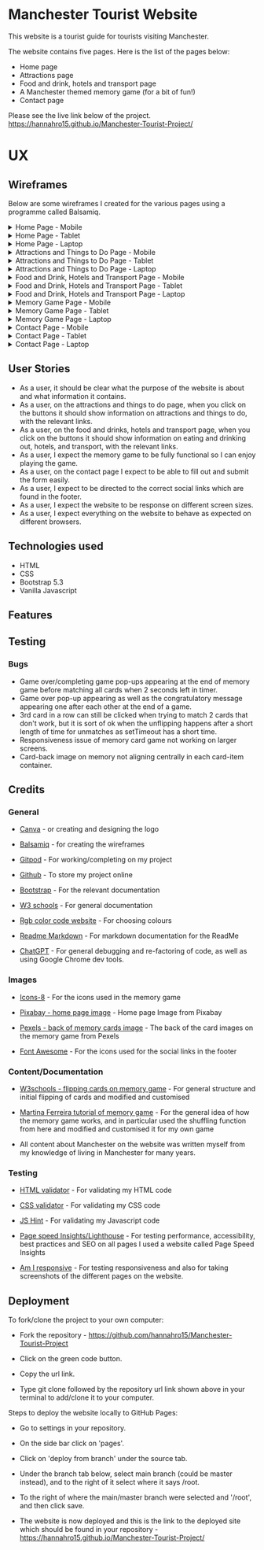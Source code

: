 # Manchester Tourist Website

This website is a tourist guide for tourists visiting Manchester. 

The website contains five pages. Here is the list of the pages below:
 * Home page
 * Attractions page
 * Food and drink, hotels and transport page
 * A Manchester themed memory game (for a bit of fun!)
 * Contact page

Please see the live link below of the project.
https://hannahro15.github.io/Manchester-Tourist-Project/

# UX
## Wireframes

 Below are some wireframes I created for the various pages using a programme called Balsamiq.

<details>
<summary>Home Page - Mobile</summary>   
<img src='assets/wireframes/home-page-mobile.png' alt='Home Page Mobile'>
</details>
<details>
<summary>Home Page - Tablet</summary>   
<img src='assets/wireframes/home-page-tablet.png' alt='Home Page Tablet'>
</details>
<details>
<summary>Home Page - Laptop</summary>   
<img src='assets/wireframes/home-page-laptop.png' alt='Home Page Laptop'>
</details>
<details>
<summary>Attractions and Things to Do Page - Mobile</summary>  
<img src='assets/wireframes/attractions-page-mobile.png' alt='Attractions Page Mobile'>
</details>
<details>
<summary>Attractions and Things to Do Page - Tablet</summary>  
 <img src='assets/wireframes/attractions-page-tablet.png' alt='Attractions Page Tablet'>
</details>
<details>
<summary>Attractions and Things to Do Page - Laptop</summary>   
<img src='assets/wireframes/attractions-page-laptop.png' alt='Attractions Page Laptop'>
</details>
<details>
<summary>Food and Drink, Hotels and Transport Page - Mobile</summary>  
<img src='assets/wireframes/food-hotels-transport-page-mobile.png' alt='Food, Hotels, Transport Page Mobile'> 
</details>
<details>
<summary>Food and Drink, Hotels and Transport Page - Tablet</summary>   
<img src='assets/wireframes/food-hotels-transport-page-tablet.png' alt='Food, Hotels, Transport Page Tablet'> 
</details>
<details>
<summary>Food and Drink, Hotels and Transport Page - Laptop</summary>   
<img src='assets/wireframes/food-hotels-transport-page-laptop.png' alt='Food, Hotels, Transport Page Laptop'> 
</details>
<details>
<summary>Memory Game Page - Mobile</summary>   
<img src='assets/wireframes/memory-game-mobile.png' alt='Memory Game Mobile'>
</details>
<details>
<summary>Memory Game Page - Tablet</summary>   
<img src='assets/wireframes/memory-game-tablet.png' alt='Memory Game Tablet'>
</details>
<details>
<summary>Memory Game Page - Laptop</summary>   
<img src='assets/wireframes/memory-game-laptop.png' alt='Memory Game Laptop'>
</details>
<details>
<summary>Contact Page - Mobile</summary>   
<img src='assets/wireframes/contact-page-mobile.png' alt='Contact Page Mobile'>
</details>
<details>
<summary>Contact Page - Tablet</summary>   
<img src='assets/wireframes/contact-page-tablet.png' alt='Contact Page Tablet'>
</details>
<details>
<summary>Contact Page - Laptop</summary>  
<img src='assets/wireframes/contact-page-laptop.png' alt='Contact Page Laptop'> 
</details>

## User Stories

* As a user, it should be clear what the purpose of the website is about and what information it contains.
* As a user, on the attractions and things to do page, when you click on the buttons it should show information on attractions and things to do, with the relevant links.
* As a user, on the food and drinks, hotels and transport page, when you click on the buttons it should show information on eating and drinking out, hotels, and transport, with the relevant links.
* As a user, I expect the memory game to be fully functional so I can enjoy playing the game.
* As a user, on the contact page I expect to be able to fill out and submit the form easily.
* As a user, I expect to be directed to the correct social links which are found in the footer.
* As a user, I expect the website to be response on different screen sizes.
* As a user, I expect everything on the website to behave as expected on different browsers.

## Technologies used

* HTML
* CSS
* Bootstrap 5.3
* Vanilla Javascript

## Features

## Testing

### Bugs
- Game over/completing game pop-ups appearing at the end of memory game before matching all cards when 2 seconds left in timer. 
- Game over pop-up appearing as well as the congratulatory message appearing one after each other at the end of a game.
- 3rd card in a row can still be clicked when trying to match 2 cards that don't work, but it is sort of ok when the unflipping happens after a short length of time for unmatches as setTimeout has a short time.
- Responsiveness issue of memory card game not working on larger screens.
- Card-back image on memory not aligning centrally in each card-item container.

## Credits

### General

* [Canva](https://www.canva.com/) - or creating and designing the logo

* [Balsamiq](https://balsamiq.com/wireframes/) - for creating the wireframes

* [Gitpod](https://www.gitpod.io/) - For working/completing on my project

* [Github](https://github.com/) - To store my project online

* [Bootstrap](https://getbootstrap.com/docs/5.3/getting-started/introduction/) - For the relevant documentation

* [W3 schools](https://www.w3schools.com/) - For general documentation

* [Rgb color code website](https://rgbcolorcode.com/) - For choosing colours

* [Readme Markdown](https://github.com/adam-p/markdown-here/wiki/Markdown-Cheatsheet#links) - For markdown documentation for the ReadMe

* [ChatGPT](https://openai.com/index/chatgpt/) - For general debugging and re-factoring of code, as well as using Google Chrome dev tools.

### Images

* [Icons-8](https://icons8.com/) - For the icons used in the memory game

* [Pixabay - home page image](https://pixabay.com/photos/buildings-tram-rails-skyscrapers-7759041/) - Home page Image from Pixabay

* [Pexels - back of memory cards image](https://www.pexels.com/photo/photo-of-building-in-chetham-manchester-11856438/) - The back of the card images on the memory game from Pexels

* [Font Awesome](https://fontawesome.com/icons) - For the icons used for the social links in the footer

### Content/Documentation

* [W3schools - flipping cards on memory game](https://www.w3schools.com/howto/howto_css_flip_card.asp) - For general structure and initial flipping of cards and modified and customised

* [Martina Ferreira tutorial of memory game](https://www.freecodecamp.org/news/vanilla-javascript-tutorial-build-a-memory-game-in-30-minutes-e542c4447eae/) - For the general idea of how the memory game works, and in particular used the shuffling function from here and modified and customised it for my own game

* All content about Manchester on the website was written myself from my knowledge of living in Manchester for many years.

### Testing

* [HTML validator](https://validator.w3.org/) - For validating my HTML code

* [CSS validator](https://jigsaw.w3.org/css-validator/) - For validating my CSS code

* [JS Hint](https://jshint.com/) - For validating my Javascript code

* [Page speed Insights/Lighthouse](https://pagespeed.web.dev/) - For testing performance, accessibility, best practices and SEO on all pages I used a website called Page Speed Insights

* [Am I responsive](https://ui.dev/amiresponsive) - For testing responsiveness and also for taking screenshots of the different pages on the website.


## Deployment

To fork/clone the project to your own computer: 

* Fork the repository - https://github.com/hannahro15/Manchester-Tourist-Project

* Click on the green code button.

* Copy the url link.

* Type git clone followed by the repository url link shown above in your terminal to add/clone it to your computer.

Steps to deploy the website locally to GitHub Pages:

* Go to settings in your repository.

* On the side bar click on 'pages'.

* Click on 'deploy from branch' under the source tab.

* Under the branch tab below, select main branch (could be master instead), and to the right of it select where it says /root.

* To the right of where the main/master branch were selected and '/root', and then click save.

* The website is now deployed and this is the link to the deployed site which should be found in your repository - https://hannahro15.github.io/Manchester-Tourist-Project/


